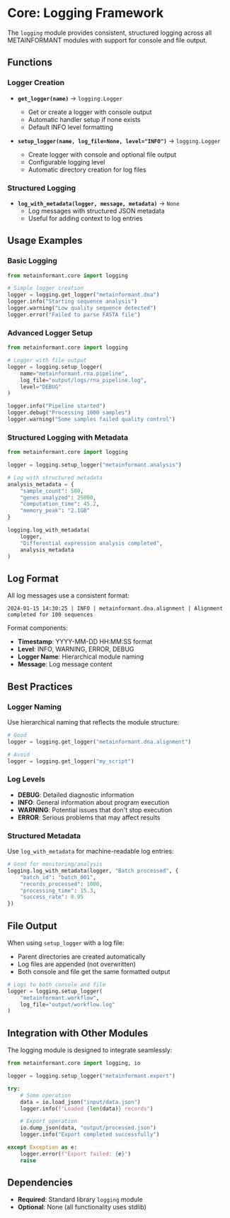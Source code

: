 # Core: Logging Framework

The `logging` module provides consistent, structured logging across all METAINFORMANT modules with support for console and file output.

## Functions

### Logger Creation
- **`get_logger(name)`** → `logging.Logger`
  - Get or create a logger with console output
  - Automatic handler setup if none exists
  - Default INFO level formatting

- **`setup_logger(name, log_file=None, level="INFO")`** → `logging.Logger`
  - Create logger with console and optional file output
  - Configurable logging level
  - Automatic directory creation for log files

### Structured Logging
- **`log_with_metadata(logger, message, metadata)`** → `None`
  - Log messages with structured JSON metadata
  - Useful for adding context to log entries

## Usage Examples

### Basic Logging
```python
from metainformant.core import logging

# Simple logger creation
logger = logging.get_logger("metainformant.dna")
logger.info("Starting sequence analysis")
logger.warning("Low quality sequence detected")
logger.error("Failed to parse FASTA file")
```

### Advanced Logger Setup
```python
from metainformant.core import logging

# Logger with file output
logger = logging.setup_logger(
    name="metainformant.rna.pipeline",
    log_file="output/logs/rna_pipeline.log",
    level="DEBUG"
)

logger.info("Pipeline started")
logger.debug("Processing 1000 samples")
logger.warning("Some samples failed quality control")
```

### Structured Logging with Metadata
```python
from metainformant.core import logging

logger = logging.setup_logger("metainformant.analysis")

# Log with structured metadata
analysis_metadata = {
    "sample_count": 500,
    "genes_analyzed": 25000,
    "computation_time": 45.2,
    "memory_peak": "2.1GB"
}

logging.log_with_metadata(
    logger,
    "Differential expression analysis completed",
    analysis_metadata
)
```

## Log Format

All log messages use a consistent format:
```
2024-01-15 14:30:25 | INFO | metainformant.dna.alignment | Alignment completed for 100 sequences
```

Format components:
- **Timestamp**: YYYY-MM-DD HH:MM:SS format
- **Level**: INFO, WARNING, ERROR, DEBUG
- **Logger Name**: Hierarchical module naming
- **Message**: Log message content

## Best Practices

### Logger Naming
Use hierarchical naming that reflects the module structure:
```python
# Good
logger = logging.get_logger("metainformant.dna.alignment")

# Avoid
logger = logging.get_logger("my_script")
```

### Log Levels
- **DEBUG**: Detailed diagnostic information
- **INFO**: General information about program execution
- **WARNING**: Potential issues that don't stop execution
- **ERROR**: Serious problems that may affect results

### Structured Metadata
Use `log_with_metadata` for machine-readable log entries:
```python
# Good for monitoring/analysis
logging.log_with_metadata(logger, "Batch processed", {
    "batch_id": "batch_001",
    "records_processed": 1000,
    "processing_time": 15.3,
    "success_rate": 0.95
})
```

## File Output

When using `setup_logger` with a log file:
- Parent directories are created automatically
- Log files are appended (not overwritten)
- Both console and file get the same formatted output

```python
# Logs to both console and file
logger = logging.setup_logger(
    "metainformant.workflow",
    log_file="output/workflow.log"
)
```

## Integration with Other Modules

The logging module is designed to integrate seamlessly:
```python
from metainformant.core import logging, io

logger = logging.setup_logger("metainformant.export")

try:
    # Some operation
    data = io.load_json("input/data.json")
    logger.info(f"Loaded {len(data)} records")

    # Export operation
    io.dump_json(data, "output/processed.json")
    logger.info("Export completed successfully")

except Exception as e:
    logger.error(f"Export failed: {e}")
    raise
```

## Dependencies

- **Required**: Standard library `logging` module
- **Optional**: None (all functionality uses stdlib)
